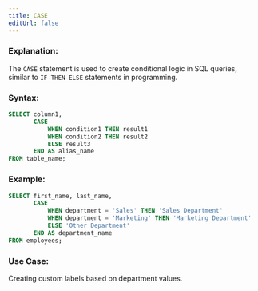 ```yaml
---
title: CASE
editUrl: false
---
```


### **Explanation:**

The `CASE` statement is used to create conditional logic in SQL queries, similar to `IF-THEN-ELSE` statements in programming.

### **Syntax:**

```sql
SELECT column1,
       CASE
           WHEN condition1 THEN result1
           WHEN condition2 THEN result2
           ELSE result3
       END AS alias_name
FROM table_name;
```

### **Example:**

```sql
SELECT first_name, last_name,
       CASE
           WHEN department = 'Sales' THEN 'Sales Department'
           WHEN department = 'Marketing' THEN 'Marketing Department'
           ELSE 'Other Department'
       END AS department_name
FROM employees;
```

### **Use Case:**

Creating custom labels based on department values.
